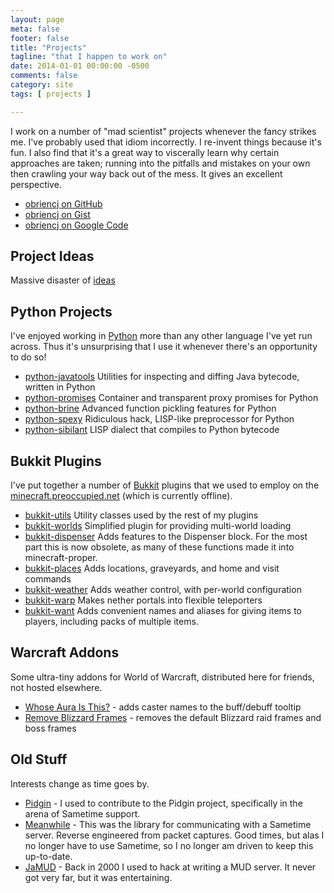 ```yaml
---
layout: page
meta: false
footer: false
title: "Projects"
tagline: "that I happen to work on"
date: 2014-01-01 00:00:00 -0500
comments: false
category: site
tags: [ projects ]

---
```


I work on a number of "mad scientist" projects whenever the fancy
strikes me. I've probably used that idiom incorrectly. I re-invent
things because it's fun. I also find that it's a great way to
viscerally learn why certain approaches are taken; running into the
pitfalls and mistakes on your own then crawling your way back out of
the mess. It gives an excellent perspective.

* [obriencj on GitHub][github]
* [obriencj on Gist][gist]
* [obriencj on Google Code][gcode]

[github]: https://github.com/obriencj "Christopher O'Brien on GitHub"

[gist]: https://gist.github.com/obriencj "Christopher O'Brien on Gist"

[gcode]: https://code.google.com/p/obriencj "Projects on Google Code"


## Project Ideas

Massive disaster of [ideas](/projects/ideas)


## Python Projects

I've enjoyed working in [Python] more than any other language I've yet
run across. Thus it's unsurprising that I use it whenever there's an
opportunity to do so!

* [python-javatools] Utilities for inspecting and diffing Java
  bytecode, written in Python
* [python-promises] Container and transparent proxy promises for
  Python
* [python-brine] Advanced function pickling features for Python
* [python-spexy] Ridiculous hack, LISP-like preprocessor for Python
* [python-sibilant] LISP dialect that compiles to Python bytecode

[Python]: http://python.org
[python-javatools]: http://github.com/obriencj/python-javatools
[python-promises]: http://github.com/obriencj/python-promises
[python-brine]: http://github.com/obriencj/python-brine
[python-spexy]: http://github.com/obriencj/python-spexy
[python-sibilant]: http://github.com/obriencj/python-sibilant


## Bukkit Plugins

I've put together a number of [Bukkit] plugins that we used to employ
on the [minecraft.preoccupied.net][mc.p.n] (which is currently offline).

* [bukkit-utils] Utility classes used by the rest of my plugins
* [bukkit-worlds] Simplified plugin for providing multi-world loading
* [bukkit-dispenser] Adds features to the Dispenser block. For the
  most part this is now obsolete, as many of these functions made it
  into minecraft-proper.
* [bukkit-places] Adds locations, graveyards, and home and visit commands
* [bukkit-weather] Adds weather control, with per-world configuration
* [bukkit-warp] Makes nether portals into flexible teleporters
* [bukkit-want] Adds convenient names and aliases for giving items to
  players, including packs of multiple items.

[Bukkit]: http://bukkit.org "Open Source Minecraft server wrapper"

[mc.p.n]: http://tumblr.preoccupied.net "The Preoccupied Bukkit"

[bukkit-utils]: http://github.com/obriencj/bukkit-utils
[bukkit-worlds]: http://github.com/obriencj/bukkit-worlds
[bukkit-dispenser]: http://github.com/obriencj/bukkit-dispenser
[bukkit-places]: http://github.com/obriencj/bukkit-places
[bukkit-weather]: http://github.com/obriencj/bukkit-weather
[bukkit-warp]: http://github.com/obriencj/bukkit-warp
[bukkit-want]: http://github.com/obriencj/bukkit-want


## Warcraft Addons

Some ultra-tiny addons for World of Warcraft, distributed here for
friends, not hosted elsewhere.

* [Whose Aura Is This?][whoseaura] - adds caster names to the
  buff/debuff tooltip
* [Remove Blizzard Frames][removeframes] - removes the default
  Blizzard raid frames and boss frames

[whoseaura]: http://preoccupied.net/~siege/addons/whoseaura.zip
[removeframes]: http://preoccupied.net/~siege/addons/removeframes.zip


## Old Stuff

Interests change as time goes by.

* [Pidgin] - I used to contribute to the Pidgin project, specifically
  in the arena of Sametime support.
* [Meanwhile] - This was the library for communicating with a Sametime
  server. Reverse engineered from packet captures. Good times, but
  alas I no longer have to use Sametime, so I no longer am driven to
  keep this up-to-date.
* [JaMUD] - Back in 2000 I used to hack at writing a MUD server. It
  never got very far, but it was entertaining.

[pidgin]: https://pidgin.im/
[meanwhile]: https://sf.net/projects/meanwhile
[jamud]: https://sf.net/projects/jamud
